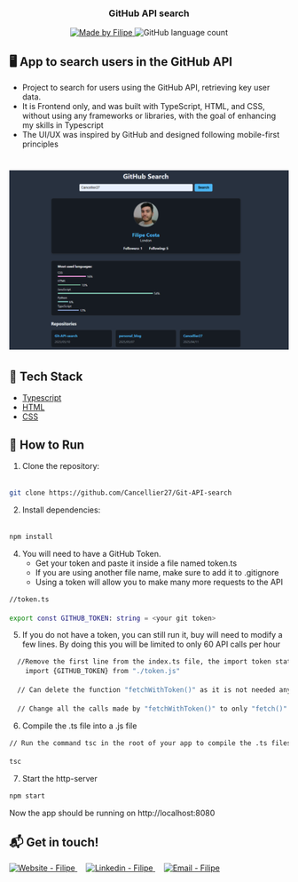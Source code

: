 <h3 align="center">
    <b>GitHub API search</b> 
</h3>

<p align="center">
  <a href="https://www.linkedin.com/in/filipe-cancellier-da-costa-8459ab160/">
    <img alt="Made by Filipe" src="https://img.shields.io/badge/made%20by-Filipe-brightgreen">
  </a>

  <img alt="GitHub language count" src="https://img.shields.io/badge/languages-3-brightgreen">
</p>

## 🖥️ App to search users in the GitHub API

- Project to search for users using the GitHub API, retrieving key user data.
- It is Frontend only, and was built with TypeScript, HTML, and CSS, without using any frameworks or libraries, with the goal of enhancing my skills in Typescript
- The UI/UX was inspired by GitHub and designed following mobile-first principles

<h1 align="center">
<img alt="GitHub language count" src="/appImage.png">
</h1>

## 🚀 Tech Stack

- [Typescript](https://www.typescriptlang.org/)
- [HTML](https://developer.mozilla.org/en-US/docs/Web/HTML)
- [CSS](https://developer.mozilla.org/en-US/docs/Web/CSS)


## 🔧 How to Run

1. Clone the repository:

```bash

git clone https://github.com/Cancellier27/Git-API-search
```


2. Install dependencies:
```bash

npm install
```


4. You will need to have a GitHub Token.
   - Get your token and paste it inside a file named token.ts
   - If you are using another file name, make sure to add it to .gitignore 
   - Using a token will allow you to make many more requests to the API

```bash
//token.ts

export const GITHUB_TOKEN: string = <your git token>
```

5. If you do not have a token, you can still run it, buy will need to modify a few lines.
By doing this you will be limited to only 60 API calls per hour
```bash
  //Remove the first line from the index.ts file, the import token statement:
    import {GITHUB_TOKEN} from "./token.js"

  // Can delete the function "fetchWithToken()" as it is not needed anymore.

  // Change all the calls made by "fetchWithToken()" to only "fetch()".
```

6. Compile the .ts file into a .js file
```bash
// Run the command tsc in the root of your app to compile the .ts files into .js files

tsc
```

7. Start the http-server
```bash
npm start
```
Now the app should be running on http://localhost:8080




## :mailbox_with_mail: Get in touch!

<a href="https://cancellier27.github.io/web-app-fc/" target="_blank" >
  <img alt="Website - Filipe" src="https://img.shields.io/badge/Website--%23F8952D?style=social">
</a>&nbsp;&nbsp;&nbsp;
<a href="https://www.linkedin.com/in/filipe-cancellier-da-costa-8459ab160/" target="_blank" >
  <img alt="Linkedin - Filipe" src="https://img.shields.io/badge/Linkedin--%23F8952D?style=social&logo=linkedin">
</a>&nbsp;&nbsp;&nbsp;
<a href="mailto:filipecancelliercosta@gmail.com" target="_blank" >
  <img alt="Email - Filipe" src="https://img.shields.io/badge/Email--%23F8952D?style=social&logo=gmail">
</a>
